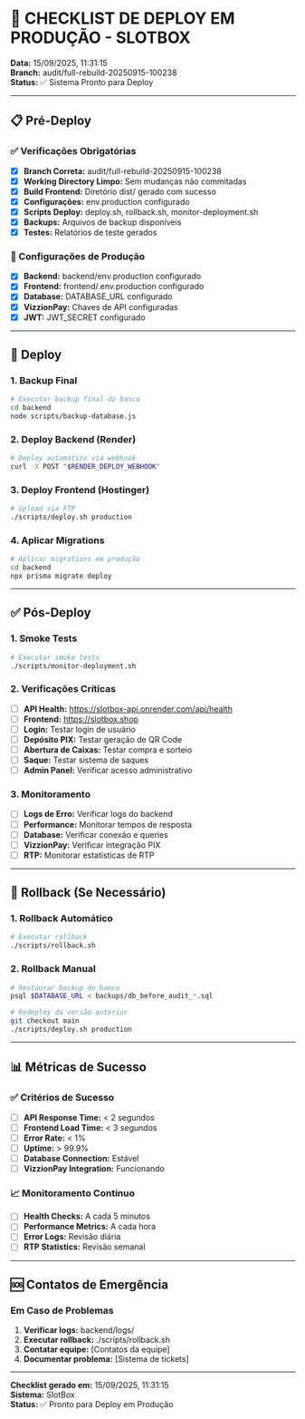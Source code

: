 # 🚀 CHECKLIST DE DEPLOY EM PRODUÇÃO - SLOTBOX

**Data:** 15/09/2025, 11:31:15  
**Branch:** audit/full-rebuild-20250915-100238  
**Status:** ✅ Sistema Pronto para Deploy

---

## 📋 Pré-Deploy

### ✅ Verificações Obrigatórias
- [x] **Branch Correta:** audit/full-rebuild-20250915-100238
- [x] **Working Directory Limpo:** Sem mudanças não commitadas
- [x] **Build Frontend:** Diretório dist/ gerado com sucesso
- [x] **Configurações:** env.production configurado
- [x] **Scripts Deploy:** deploy.sh, rollback.sh, monitor-deployment.sh
- [x] **Backups:** Arquivos de backup disponíveis
- [x] **Testes:** Relatórios de teste gerados

### 🔧 Configurações de Produção
- [x] **Backend:** backend/env.production configurado
- [x] **Frontend:** frontend/.env.production configurado
- [x] **Database:** DATABASE_URL configurado
- [x] **VizzionPay:** Chaves de API configuradas
- [x] **JWT:** JWT_SECRET configurado

---

## 🚀 Deploy

### 1. Backup Final
```bash
# Executar backup final do banco
cd backend
node scripts/backup-database.js
```

### 2. Deploy Backend (Render)
```bash
# Deploy automático via webhook
curl -X POST "$RENDER_DEPLOY_WEBHOOK"
```

### 3. Deploy Frontend (Hostinger)
```bash
# Upload via FTP
./scripts/deploy.sh production
```

### 4. Aplicar Migrations
```bash
# Aplicar migrations em produção
cd backend
npx prisma migrate deploy
```

---

## ✅ Pós-Deploy

### 1. Smoke Tests
```bash
# Executar smoke tests
./scripts/monitor-deployment.sh
```

### 2. Verificações Críticas
- [ ] **API Health:** https://slotbox-api.onrender.com/api/health
- [ ] **Frontend:** https://slotbox.shop
- [ ] **Login:** Testar login de usuário
- [ ] **Depósito PIX:** Testar geração de QR Code
- [ ] **Abertura de Caixas:** Testar compra e sorteio
- [ ] **Saque:** Testar sistema de saques
- [ ] **Admin Panel:** Verificar acesso administrativo

### 3. Monitoramento
- [ ] **Logs de Erro:** Verificar logs do backend
- [ ] **Performance:** Monitorar tempos de resposta
- [ ] **Database:** Verificar conexão e queries
- [ ] **VizzionPay:** Verificar integração PIX
- [ ] **RTP:** Monitorar estatísticas de RTP

---

## 🔄 Rollback (Se Necessário)

### 1. Rollback Automático
```bash
# Executar rollback
./scripts/rollback.sh
```

### 2. Rollback Manual
```bash
# Restaurar backup do banco
psql $DATABASE_URL < backups/db_before_audit_*.sql

# Redeploy da versão anterior
git checkout main
./scripts/deploy.sh production
```

---

## 📊 Métricas de Sucesso

### ✅ Critérios de Sucesso
- [ ] **API Response Time:** < 2 segundos
- [ ] **Frontend Load Time:** < 3 segundos
- [ ] **Error Rate:** < 1%
- [ ] **Uptime:** > 99.9%
- [ ] **Database Connection:** Estável
- [ ] **VizzionPay Integration:** Funcionando

### 📈 Monitoramento Contínuo
- [ ] **Health Checks:** A cada 5 minutos
- [ ] **Performance Metrics:** A cada hora
- [ ] **Error Logs:** Revisão diária
- [ ] **RTP Statistics:** Revisão semanal

---

## 🆘 Contatos de Emergência

### Em Caso de Problemas
1. **Verificar logs:** backend/logs/
2. **Executar rollback:** ./scripts/rollback.sh
3. **Contatar equipe:** [Contatos da equipe]
4. **Documentar problema:** [Sistema de tickets]

---

**Checklist gerado em:** 15/09/2025, 11:31:15  
**Sistema:** SlotBox  
**Status:** ✅ Pronto para Deploy em Produção